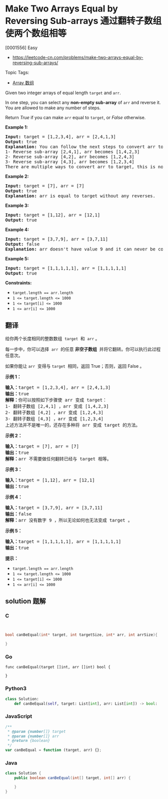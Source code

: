 # Make Two Arrays Equal by Reversing Sub-arrays 通过翻转子数组使两个数组相等

[0001556] Easy

- https://leetcode-cn.com/problems/make-two-arrays-equal-by-reversing-sub-arrays/

Topic Tags:

- [Array 数组](https://leetcode-cn.com/tag/array/)

Given two integer arrays of equal length `target` and `arr`.

In one step, you can select any **non-empty sub-array** of `arr` and reverse it. You are allowed to make any number of steps.

Return _True_ if you can make `arr` equal to `target`, or _False_ otherwise.

**Example 1:**

<pre><strong>Input:</strong> target = [1,2,3,4], arr = [2,4,1,3]
<strong>Output:</strong> true
<strong>Explanation:</strong> You can follow the next steps to convert arr to target:
1- Reverse sub-array [2,4,1], arr becomes [1,4,2,3]
2- Reverse sub-array [4,2], arr becomes [1,2,4,3]
3- Reverse sub-array [4,3], arr becomes [1,2,3,4]
There are multiple ways to convert arr to target, this is not the only way to do so.
</pre>

**Example 2:**

<pre><strong>Input:</strong> target = [7], arr = [7]
<strong>Output:</strong> true
<strong>Explanation:</strong> arr is equal to target without any reverses.
</pre>

**Example 3:**

<pre><strong>Input:</strong> target = [1,12], arr = [12,1]
<strong>Output:</strong> true
</pre>

**Example 4:**

<pre><strong>Input:</strong> target = [3,7,9], arr = [3,7,11]
<strong>Output:</strong> false
<strong>Explanation:</strong> arr doesn't have value 9 and it can never be converted to target.
</pre>

**Example 5:**

<pre><strong>Input:</strong> target = [1,1,1,1,1], arr = [1,1,1,1,1]
<strong>Output:</strong> true
</pre>

**Constraints:**

- `target.length == arr.length`
- `1 <= target.length <= 1000`
- `1 <= target[i] <= 1000`
- `1 <= arr[i] <= 1000`

## 翻译

给你两个长度相同的整数数组  `target`  和  `arr` 。

每一步中，你可以选择  `arr`  的任意 **非空子数组**  并将它翻转。你可以执行此过程任意次。

如果你能让 `arr`  变得与 `target`  相同，返回 True；否则，返回 False 。

**示例 1：**

<pre><strong>输入：</strong>target = [1,2,3,4], arr = [2,4,1,3]
<strong>输出：</strong>true
<strong>解释：</strong>你可以按照如下步骤使 arr 变成 target：
1- 翻转子数组 [2,4,1] ，arr 变成 [1,4,2,3]
2- 翻转子数组 [4,2] ，arr 变成 [1,2,4,3]
3- 翻转子数组 [4,3] ，arr 变成 [1,2,3,4]
上述方法并不是唯一的，还存在多种将 arr 变成 target 的方法。
</pre>

**示例 2：**

<pre><strong>输入：</strong>target = [7], arr = [7]
<strong>输出：</strong>true
<strong>解释：</strong>arr 不需要做任何翻转已经与 target 相等。
</pre>

**示例 3：**

<pre><strong>输入：</strong>target = [1,12], arr = [12,1]
<strong>输出：</strong>true
</pre>

**示例 4：**

<pre><strong>输入：</strong>target = [3,7,9], arr = [3,7,11]
<strong>输出：</strong>false
<strong>解释：</strong>arr 没有数字 9 ，所以无论如何也无法变成 target 。
</pre>

**示例 5：**

<pre><strong>输入：</strong>target = [1,1,1,1,1], arr = [1,1,1,1,1]
<strong>输出：</strong>true
</pre>

**提示：**

- `target.length == arr.length`
- `1 <= target.length <= 1000`
- `1 <= target[i] <= 1000`
- `1 <= arr[i] <= 1000`

## solution 题解

### C

```c


bool canBeEqual(int* target, int targetSize, int* arr, int arrSize){

}
```

### Go

```golang
func canBeEqual(target []int, arr []int) bool {

}
```

### Python3

```python
class Solution:
    def canBeEqual(self, target: List[int], arr: List[int]) -> bool:
```

### JavaScript

```javascript
/**
 * @param {number[]} target
 * @param {number[]} arr
 * @return {boolean}
 */
var canBeEqual = function (target, arr) {};
```

### Java

```java
class Solution {
    public boolean canBeEqual(int[] target, int[] arr) {

    }
}
```
